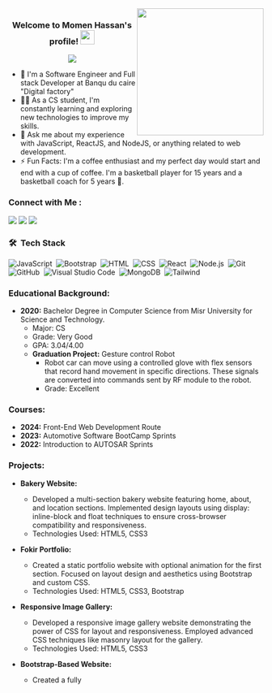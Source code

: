<img width="250" align="right" src="https://c.tenor.com/_DOBjnGspYAAAAAM/code-coding.gif">

<h3 align="center">
  Welcome to Momen Hassan's profile!
  <img src="https://media.giphy.com/media/hvRJCLFzcasrR4ia7z/giphy.gif" width="28">
</h3>

<!-- Typing SVG by DenverCoder1 - https://github.com/DenverCoder1/readme-typing-svg -->
<p align="center">
  <a href="https://github.com/DenverCoder1/readme-typing-svg"><img src="https://readme-typing-svg.herokuapp.com/?lines=Full-stack%20web%20developer;Always%20learning%20new%20things&font=Fira%20Code&center=true&width=440&height=45&color=f75c7e&vCenter=true&size=22"></a>
</p> 

- 🏢 I'm a Software Engineer and Full stack Developer at Banqu du caire "Digital factory"
- 👨‍💻 As a CS student, I'm constantly learning and exploring new technologies to improve my skills.
- 💬 Ask me about my experience with JavaScript, ReactJS, and NodeJS, or anything related to web development.
- ⚡ Fun Facts: I'm a coffee enthusiast and my perfect day would start and end with a cup of coffee. I'm a basketball player for 15 years and a basketball coach for 5 years 🏀.

### Connect with Me :

<a href="https://www.linkedin.com/in/momenhassan041" target="_blank"><img src="https://img.shields.io/badge/-Momen%20Hassan-0077B5?style=for-the-badge&logo=Linkedin&logoColor=white"/></a>
<a href="https://www.instagram.com/momen.hassan" target="_blank"><img src="https://img.shields.io/badge/Instagram-E4405F?style=for-the-badge&logo=instagram&logoColor=white"/></a>
<a href="https://www.facebook.com/momen.hassan" target="_blank"><img src="https://img.shields.io/badge/Facebook-navy?style=for-the-badge&labelColor=navy&logo=facebook"/></a>

### 🛠 &nbsp;Tech Stack
![JavaScript](https://img.shields.io/badge/-JavaScript-05122A?style=flat&logo=javascript)&nbsp;
![Bootstrap](https://img.shields.io/badge/-Bootstrap-05122A?style=flat&logo=bootstrap&logoColor=563D7C)&nbsp;
![HTML](https://img.shields.io/badge/-HTML-05122A?style=flat&logo=HTML5)&nbsp;
![CSS](https://img.shields.io/badge/-CSS-05122A?style=flat&logo=CSS3&logoColor=1572B6)&nbsp;
![React](https://img.shields.io/badge/-React-05122A?style=flat&logo=react)&nbsp;
![Node.js](https://img.shields.io/badge/-Node.js-05122A?style=flat&logo=node.js&logoColor=339933)&nbsp;
![Git](https://img.shields.io/badge/-Git-05122A?style=flat&logo=git)&nbsp;
![GitHub](https://img.shields.io/badge/-GitHub-05122A?style=flat&logo=github)&nbsp;
![Visual Studio Code](https://img.shields.io/badge/-Visual%20Studio%20Code-05122A?style=flat&logo=visual-studio-code&logoColor=007ACC)&nbsp;
![MongoDB](https://img.shields.io/badge/-MongoDB-05122A?style=flat&logo=MongoDB)&nbsp;
![Tailwind](https://img.shields.io/badge/-Tailwind-05122A?style=flat&logo=tailwind-css)&nbsp;

### Educational Background:
- **2020:** Bachelor Degree in Computer Science from Misr University for Science and Technology.
  - Major: CS
  - Grade: Very Good
  - GPA: 3.04/4.00
  - **Graduation Project:** Gesture control Robot
    - Robot car can move using a controlled glove with flex sensors that record hand movement in specific directions. These signals are converted into commands sent by RF module to the robot.
    - Grade: Excellent

### Courses:
- **2024:** Front-End Web Development Route
- **2023:** Automotive Software BootCamp Sprints
- **2022:** Introduction to AUTOSAR Sprints

### Projects:
- **Bakery Website:**
  - Developed a multi-section bakery website featuring home, about, and location sections. Implemented design layouts using display: inline-block and float techniques to ensure cross-browser compatibility and responsiveness.
  - Technologies Used: HTML5, CSS3

- **Fokir Portfolio:**
  - Created a static portfolio website with optional animation for the first section. Focused on layout design and aesthetics using Bootstrap and custom CSS.
  - Technologies Used: HTML5, CSS3, Bootstrap

- **Responsive Image Gallery:**
  - Developed a responsive image gallery website demonstrating the power of CSS for layout and responsiveness. Employed advanced CSS techniques like masonry layout for the gallery.
  - Technologies Used: HTML5, CSS3

- **Bootstrap-Based Website:**
  - Created a fully 
